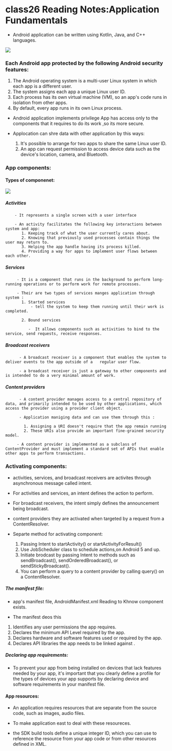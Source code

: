 # class26 Reading Notes:Application Fundamentals 

* Android application can be written using Kotlin, Java, and C++ languages.

![](https://www.illusiongroups.com/blog/wp-content/uploads/2019/06/Capture2-4.jpg)

### Each Android app  protected by the following Android security features:

   1. The Android operating system is a multi-user Linux system in which each app is a different user.
   2. The system assigns each app a unique Linux user ID.
   3. Each process has its own virtual machine (VM), so an app's code runs in isolation from other apps.
   4. By default, every app runs in its own Linux process.

  * Android application implements privilege 
      App has access only to the components that it requires to do its work ,so its more secure.

  * Applocation can shre data with other application  by this ways:
    1. It's possible to arrange for two apps to share the same Linux user ID.
    2. An app can request permission to access device data such as the device's location, camera, and Bluetooth.


### App components:

   #### Types of componenet:

![](https://miro.medium.com/max/2000/1*33hzCoxAoUehHrHeBJi-VA.png)

  ##### Activities
       
        - It represents a single screen with a user interface
        
        - An activity facilitates the following key interactions between system and app:
           1. Keeping track of what the user currently cares about.
           2. Knowing that previously used processes contain things the user may return to.
           3. Helping the app handle having its process killed.
           4. Providing a way for apps to implement user flows between each other.

  ##### Services

         - It is a component that runs in the background to perform long-running operations or to perform work for remote processes.
  
         - Their are two types of services manges application through system :
           1. Started services
               - tell the system to keep them running until their work is completed.
               
           2. Bound services 
              
              -  It allows components such as activities to bind to the service, send requests, receive responses.
                


 ##### Broadcast receivers
         
          - A broadcast receiver is a component that enables the system to deliver events to the app outside of a   regular user flow.
          
          - a broadcast receiver is just a gateway to other components and is intended to do a very minimal amount of work.


 ##### Content providers

          - A content provider manages access to a central repository of data, and primarily intended to be used by other applications, which access the provider using a provider client object.
          
          - Application maniging data and can use them through this :
           
            1. Assigning a URI doesn't require that the app remain running
            2. These URIs also provide an important fine-grained security model.

         - A content provider is implemented as a subclass of ContentProvider and must implement a standard set of APIs that enable other apps to perform transactions.


### Activating components:

- activities, services, and broadcast receivers are activites through asynchronous message called intent.

- For activities and services, an intent defines the action to perform.

- For broadcast receivers, the intent simply defines the announcement being broadcast.

- content providers they are activated when targeted by a request from a ContentResolver.

- Separte method for activating component:

   1. Passing  Intent to startActivity() or startActivityForResult()
   2. Use JobScheduler class to schedule actions,on Android 5 and up.
   3. Initiate brodcast by passing Intent to methods such as sendBroadcast(), sendOrderedBroadcast(), or sendStickyBroadcast().
   4. You can perform a query to a content provider by calling query() on a ContentResolver.

##### The manifest file:

- app's manifest file, AndroidManifest.xml Reading to Khnow component exists.

- The manifest deos this 

1. Identifies any user permissions the app requires.
2. Declares the minimum API Level required by the app.
3. Declares hardware and software features used or required by the app.
4. Declares API libraries the app needs to be linked against .


##### Declaring app requirements:

- To prevent your app from being installed on devices that lack features needed by your app, it's important that you clearly define a profile for the types of devices your app supports by declaring device and software requirements in your manifest file.


#### App resources:

- An application requires resources that are separate from the source code, such as images, audio files.

- To make application east to deal with these resoureces.

- the SDK build tools define a unique integer ID, which you can use to reference the resource from your app code or from other resources defined in XML.


